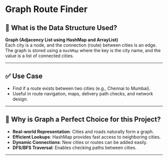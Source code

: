 # Graph Route Finder

## 📌 What is the Data Structure Used?
**Graph (Adjacency List using HashMap and ArrayList)**  
Each city is a node, and the connection (route) between cities is an edge. The graph is stored using a `HashMap` where the key is the city name, and the value is a list of connected cities.

---

## ✅ Use Case

- Find if a route exists between two cities (e.g., Chennai to Mumbai).
- Useful in route navigation, maps, delivery path checks, and network design.

---

## 🤔 Why is Graph a Perfect Choice for this Project?

- **Real-world Representation**: Cities and roads naturally form a graph.
- **Efficient Lookups**: HashMap provides fast access to neighboring cities.
- **Dynamic Connections**: New cities or routes can be added easily.
- **DFS/BFS Traversal**: Enables checking paths between cities.

---
